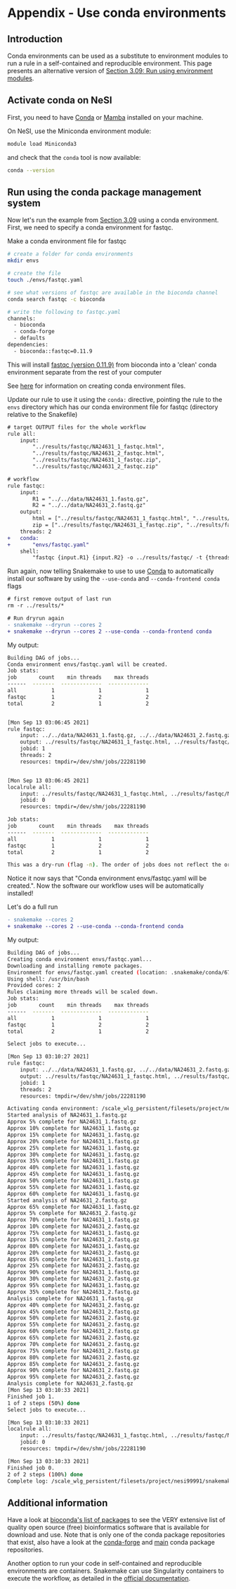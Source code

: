 # Appendix - Use conda environments



## Introduction

Conda environments can be used as a substitute to environment modules to run a rule in a self-contained and reproducible environment.
This page presents an alternative version of [Section 3.09: Run using environment modules](https://nesi.github.io/snakemake_workshop/workshop_material/03_create_a_basic_workflow.html#309-run-using-environment-modules).

## Activate conda on NeSI

First, you need to have [Conda](https://docs.conda.io/en/latest/miniconda.html) or [Mamba](https://github.com/mamba-org/mamba) installed on your machine.

On NeSI, use the Miniconda environment module:

```bash
module load Miniconda3
```

and check that the `conda` tool is now available:

```bash
conda --version
```

## Run using the conda package management system

Now let's run the example from [Section 3.09](https://nesi.github.io/snakemake_workshop/workshop_material/03_create_a_basic_workflow.html#309-run-using-environment-modules) using a conda environment.
First, we need to specify a conda environment for fastqc.

Make a conda environment file for fastqc

```bash
# create a folder for conda environments
mkdir envs

# create the file
touch ./envs/fastqc.yaml

# see what versions of fastqc are available in the bioconda channel
conda search fastqc -c bioconda

# write the following to fastqc.yaml
channels:
  - bioconda
  - conda-forge
  - defaults
dependencies:
  - bioconda::fastqc=0.11.9
```

This will install [fastqc (version 0.11.9)](https://anaconda.org/bioconda/fastqc) from bioconda into a 'clean' conda environment separate from the rest of your computer

See [here](https://docs.conda.io/projects/conda/en/latest/user-guide/tasks/manage-environments.html#creating-an-environment-file-manually) for information on creating conda environment files.

Update our rule to use it using the `conda:` directive, pointing the rule to the `envs` directory which has our conda environment file for fastqc (directory relative to the Snakefile)

```diff
# target OUTPUT files for the whole workflow
rule all:
    input:
        "../results/fastqc/NA24631_1_fastqc.html",
        "../results/fastqc/NA24631_2_fastqc.html",
        "../results/fastqc/NA24631_1_fastqc.zip",
        "../results/fastqc/NA24631_2_fastqc.zip"

# workflow
rule fastqc:
    input:
        R1 = "../../data/NA24631_1.fastq.gz",
        R2 = "../../data/NA24631_2.fastq.gz"
    output:
        html = ["../results/fastqc/NA24631_1_fastqc.html", "../results/fastqc/NA24631_2_fastqc.html"],
        zip = ["../results/fastqc/NA24631_1_fastqc.zip", "../results/fastqc/NA24631_2_fastqc.zip"]
    threads: 2
+   conda:
+       "envs/fastqc.yaml"
    shell:
        "fastqc {input.R1} {input.R2} -o ../results/fastqc/ -t {threads}"
```

Run again, now telling Snakemake to use to use [Conda](https://docs.conda.io/en/latest/) to automatically install our software by using the `--use-conda` and `--conda-frontend conda` flags

```diff
# first remove output of last run
rm -r ../results/*

# Run dryrun again
- snakemake --dryrun --cores 2
+ snakemake --dryrun --cores 2 --use-conda --conda-frontend conda
```

My output:

```bash
Building DAG of jobs...
Conda environment envs/fastqc.yaml will be created.
Job stats:
job       count    min threads    max threads
------  -------  -------------  -------------
all           1              1              1
fastqc        1              2              2
total         2              1              2


[Mon Sep 13 03:06:45 2021]
rule fastqc:
    input: ../../data/NA24631_1.fastq.gz, ../../data/NA24631_2.fastq.gz
    output: ../results/fastqc/NA24631_1_fastqc.html, ../results/fastqc/NA24631_2_fastqc.html, ../results/fastqc/NA24631_1_fastqc.zip, ../results/fastqc/NA24631_2_fastqc.zip
    jobid: 1
    threads: 2
    resources: tmpdir=/dev/shm/jobs/22281190


[Mon Sep 13 03:06:45 2021]
localrule all:
    input: ../results/fastqc/NA24631_1_fastqc.html, ../results/fastqc/NA24631_2_fastqc.html, ../results/fastqc/NA24631_1_fastqc.zip, ../results/fastqc/NA24631_2_fastqc.zip
    jobid: 0
    resources: tmpdir=/dev/shm/jobs/22281190

Job stats:
job       count    min threads    max threads
------  -------  -------------  -------------
all           1              1              1
fastqc        1              2              2
total         2              1              2

This was a dry-run (flag -n). The order of jobs does not reflect the order of execution.
```

Notice it now says that "Conda environment envs/fastqc.yaml will be created.". Now the software our workflow uses will be automatically installed!

Let's do a full run

```diff
- snakemake --cores 2
+ snakemake --cores 2 --use-conda --conda-frontend conda
```

My output:

```bash
Building DAG of jobs...
Creating conda environment envs/fastqc.yaml...
Downloading and installing remote packages.
Environment for envs/fastqc.yaml created (location: .snakemake/conda/67c1376bae89b8de73037e703ea4b6f5)
Using shell: /usr/bin/bash
Provided cores: 2
Rules claiming more threads will be scaled down.
Job stats:
job       count    min threads    max threads
------  -------  -------------  -------------
all           1              1              1
fastqc        1              2              2
total         2              1              2

Select jobs to execute...

[Mon Sep 13 03:10:27 2021]
rule fastqc:
    input: ../../data/NA24631_1.fastq.gz, ../../data/NA24631_2.fastq.gz
    output: ../results/fastqc/NA24631_1_fastqc.html, ../results/fastqc/NA24631_2_fastqc.html, ../results/fastqc/NA24631_1_fastqc.zip, ../results/fastqc/NA24631_2_fastqc.zip
    jobid: 1
    threads: 2
    resources: tmpdir=/dev/shm/jobs/22281190

Activating conda environment: /scale_wlg_persistent/filesets/project/nesi99991/snakemake20210914/lkemp/snakemake_workshop/demo_workflow/workflow/.snakemake/conda/67c1376bae89b8de73037e703ea4b6f5
Started analysis of NA24631_1.fastq.gz
Approx 5% complete for NA24631_1.fastq.gz
Approx 10% complete for NA24631_1.fastq.gz
Approx 15% complete for NA24631_1.fastq.gz
Approx 20% complete for NA24631_1.fastq.gz
Approx 25% complete for NA24631_1.fastq.gz
Approx 30% complete for NA24631_1.fastq.gz
Approx 35% complete for NA24631_1.fastq.gz
Approx 40% complete for NA24631_1.fastq.gz
Approx 45% complete for NA24631_1.fastq.gz
Approx 50% complete for NA24631_1.fastq.gz
Approx 55% complete for NA24631_1.fastq.gz
Approx 60% complete for NA24631_1.fastq.gz
Started analysis of NA24631_2.fastq.gz
Approx 65% complete for NA24631_1.fastq.gz
Approx 5% complete for NA24631_2.fastq.gz
Approx 70% complete for NA24631_1.fastq.gz
Approx 10% complete for NA24631_2.fastq.gz
Approx 75% complete for NA24631_1.fastq.gz
Approx 15% complete for NA24631_2.fastq.gz
Approx 80% complete for NA24631_1.fastq.gz
Approx 20% complete for NA24631_2.fastq.gz
Approx 85% complete for NA24631_1.fastq.gz
Approx 25% complete for NA24631_2.fastq.gz
Approx 90% complete for NA24631_1.fastq.gz
Approx 30% complete for NA24631_2.fastq.gz
Approx 95% complete for NA24631_1.fastq.gz
Approx 35% complete for NA24631_2.fastq.gz
Analysis complete for NA24631_1.fastq.gz
Approx 40% complete for NA24631_2.fastq.gz
Approx 45% complete for NA24631_2.fastq.gz
Approx 50% complete for NA24631_2.fastq.gz
Approx 55% complete for NA24631_2.fastq.gz
Approx 60% complete for NA24631_2.fastq.gz
Approx 65% complete for NA24631_2.fastq.gz
Approx 70% complete for NA24631_2.fastq.gz
Approx 75% complete for NA24631_2.fastq.gz
Approx 80% complete for NA24631_2.fastq.gz
Approx 85% complete for NA24631_2.fastq.gz
Approx 90% complete for NA24631_2.fastq.gz
Approx 95% complete for NA24631_2.fastq.gz
Analysis complete for NA24631_2.fastq.gz
[Mon Sep 13 03:10:33 2021]
Finished job 1.
1 of 2 steps (50%) done
Select jobs to execute...

[Mon Sep 13 03:10:33 2021]
localrule all:
    input: ../results/fastqc/NA24631_1_fastqc.html, ../results/fastqc/NA24631_2_fastqc.html, ../results/fastqc/NA24631_1_fastqc.zip, ../results/fastqc/NA24631_2_fastqc.zip
    jobid: 0
    resources: tmpdir=/dev/shm/jobs/22281190

[Mon Sep 13 03:10:33 2021]
Finished job 0.
2 of 2 steps (100%) done
Complete log: /scale_wlg_persistent/filesets/project/nesi99991/snakemake20210914/lkemp/snakemake_workshop/demo_workflow/workflow/.snakemake/log/2021-09-13T030734.543325.snakemake.log
```

## Additional information

Have a look at [bioconda's list of packages](https://bioconda.github.io/conda-package_index.html) to see the VERY extensive list of quality open source (free) bioinformatics software that is available for download and use. Note that is only one of the conda package repositories that exist, also have a look at the [conda-forge](https://conda-forge.org/feedstocks/) and [main](https://anaconda.org/anaconda/repo) conda package repositories.

Another option to run your code in self-contained and reproducible environments are containers.
Snakemake can use Singularity containers to execute the workflow, as detailed in the [official documentation](https://snakemake.readthedocs.io/en/latest/snakefiles/deployment.html#running-jobs-in-containers).